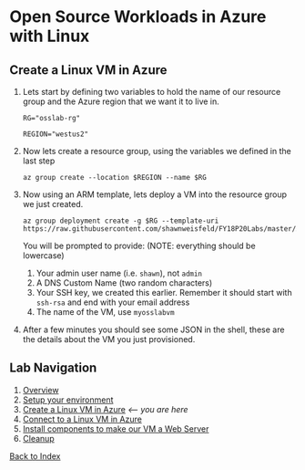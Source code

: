 # Open Source Workloads in Azure with Linux
## Create a Linux VM in Azure

1. Lets start by defining two variables to hold the name of our resource group and the Azure region that we want it to live in.
    ```
    RG="osslab-rg"
    
    REGION="westus2"
    ```
1. Now lets create a resource group, using the variables we defined in the last step
    ```
    az group create --location $REGION --name $RG
    ```
1. Now using an ARM template, lets deploy a VM into the resource group we just created.
    ```
    az group deployment create -g $RG --template-uri https://raw.githubusercontent.com/shawnweisfeld/FY18P20Labs/master/AzureIaaS/AzureOSS/assets/azuredeploy.json
    ```
    You will be prompted to provide: (NOTE: everything should be lowercase)

    1. Your admin user name (i.e. `shawn`), not `admin`
    1. A DNS Custom Name (two random characters)
    1. Your SSH key, we created this earlier. Remember it should start with `ssh-rsa` and end with your email address
    1. The name of the VM, use `myosslabvm`
1. After a few minutes you should see some JSON in the shell, these are the details about the VM you just provisioned.


## Lab Navigation
1. [Overview](./)
1. [Setup your environment](./step01.html)
1. [Create a Linux VM in Azure](./step02.html) *<-- you are here*
1. [Connect to a Linux VM in Azure](./step03.html)
1. [Install components to make our VM a Web Server](./step04.html)
1. [Cleanup](./step05.html)

[Back to Index](../index.html)        